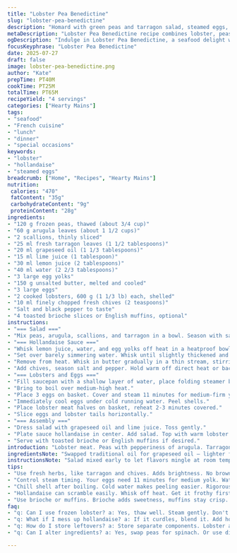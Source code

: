 ```yaml
---
title: "Lobster Pea Benedictine"
slug: "lobster-pea-benedictine"
description: "Homard with green peas and tarragon salad, steamed eggs, and hollandaise sauce made with a lemon-chive twist. Lobster meat steamed gently, eggs soft to medium steam-cooked, and a hollandaise with added fresh chives. Dressing with grapeseed oil and lime juice. Served with toasted brioche or English muffins. A seafood main course, free of nuts, lactose, and gluten. Cook times tweaked slightly, and ingredient amounts adjusted for a fresher take."
metaDescription: "Lobster Pea Benedictine recipe combines lobster, peas, and creamy hollandaise sauce for a delicious French-inspired dish."
ogDescription: "Indulge in Lobster Pea Benedictine, a seafood delight with lobster, peas, and a unique hollandaise twist. Perfect for any occasion."
focusKeyphrase: "Lobster Pea Benedictine"
date: 2025-07-27
draft: false
image: lobster-pea-benedictine.png
author: "Kate"
prepTime: PT40M
cookTime: PT25M
totalTime: PT65M
recipeYield: "4 servings"
categories: ["Hearty Mains"]
tags:
- "seafood"
- "French cuisine"
- "lunch"
- "dinner"
- "special occasions"
keywords:
- "lobster"
- "hollandaise"
- "steamed eggs"
breadcrumb: ["Home", "Recipes", "Hearty Mains"]
nutrition: 
 calories: "470"
 fatContent: "35g"
 carbohydrateContent: "9g"
 proteinContent: "28g"
ingredients:
- "120 g frozen peas, thawed (about 3/4 cup)"
- "60 g arugula leaves (about 1 1/2 cups)"
- "2 scallions, thinly sliced"
- "25 ml fresh tarragon leaves (1 1/2 tablespoons)"
- "20 ml grapeseed oil (1 1/3 tablespoons)"
- "15 ml lime juice (1 tablespoon)"
- "30 ml lemon juice (2 tablespoons)"
- "40 ml water (2 2/3 tablespoons)"
- "3 large egg yolks"
- "150 g unsalted butter, melted and cooled"
- "3 large eggs"
- "2 cooked lobsters, 600 g (1 1/3 lb) each, shelled"
- "10 ml finely chopped fresh chives (2 teaspoons)"
- "Salt and black pepper to taste"
- "4 toasted brioche slices or English muffins, optional"
instructions:
- "=== Salad ==="
- "Mix peas, arugula, scallions, and tarragon in a bowl. Season with salt and pepper. Keep at room temperature."
- "=== Hollandaise Sauce ==="
- "Whisk lemon juice, water, and egg yolks off heat in a heatproof bowl."
- "Set over barely simmering water. Whisk until slightly thickened and foamy, about 6 minutes, careful to avoid overheating."
- "Remove from heat. Whisk in butter gradually in a thin stream, stirring constantly."
- "Add chives, season salt and pepper. Hold warm off direct heat or back briefly on bain-marie before serving."
- "=== Lobsters and Eggs ==="
- "Fill saucepan with a shallow layer of water, place folding steamer basket (marguerite) inside. Water just below basket bottom."
- "Bring to boil over medium-high heat."
- "Place 3 eggs on basket. Cover and steam 11 minutes for medium-firm yolks."
- "Immediately cool eggs under cold running water. Peel shells."
- "Place lobster meat halves on basket, reheat 2-3 minutes covered."
- "Slice eggs and lobster tails horizontally."
- "=== Assembly ==="
- "Dress salad with grapeseed oil and lime juice. Toss gently."
- "Plate sauce hollandaise in center. Add salad. Top with warm lobster and eggs."
- "Serve with toasted brioche or English muffins if desired."
introduction: "Lobster meat. Peas with pepperiness of arugula. Tarragon for bite. Soft-steamed eggs cut in half. Hollandaise flicked with lemon and a touch of fresh chives, butter brought just enough warmth. Eggs steamed, lobsters gently heated in same basket – efficient. Greasy butter, sharp lime and grapeseed oil in salad. Toast crunch optional but recommended. Not fancy complicated – fresh, sharp, warm, and matching textures all working. French nods but subtle, straight seafood main course. Tweaked amounts to lighten richness, timing nudged up or down a bit. The bit of chive changes scent to freshness. Simple but layered. Bright, tender, creamy. Something a bit new from old classics."
ingredientsNote: "Swapped traditional oil for grapeseed oil – lighter flavor, less overpowering. Added lime juice rather than lemon in salad to brighten differently. Tarragon remains but smaller portion, balancing freshness. Chives folded into hollandaise for a herbaceous twist. Butter trimmed to 150g from 170g, slightly less heavy but still rich. Peas reduced a bit to 120g making salad less bulky. Using brioche instead of English muffins optional, adds slight sweetness laying under warm lobster and eggs. Eggs steamed 11 minutes to finish with a medium firmness yolk, rather than 10 minutes. Lobster size trimmed to 600 g from 675 g; visually balanced without excess richness. These quantities serve 4, plate arranged for impact but ease."
instructionsNote: "Salad mixed early to let flavors mingle at room temp. Hollandaise made in bain-marie, whisk constant but gentle to avoid scrambled yolks – can catch if too hot. Butter added in slow stream, quick whisking needed for silky texture. Chives folded in last step off heat to keep color. Water at base of pot for steaming kept just below basket, so items not wet but steam rises calmly. Eggs cooled fast under cold water to stop cooking and ease peeling. Lobster reheated for few mins only so texture firm but not dried out. Horizontal slicing of eggs and tails for visual reveal of layers after warm plating. Dressing tossed just before plating to avoid wilting arugula. Muffins toasted strong for crunch if used. Serve immediately while warm sauce loosens salad and meat. Timing jitter by ±1–2 minutes on steaming for preferred yolk softness."
tips:
- "Use fresh herbs, like tarragon and chives. Adds brightness. No brown bits, just green. Adjust amounts for balance. Chives in hollandaise keep it fresh."
- "Control steam timing. Your eggs need 11 minutes for medium yolk. Water below basket, steam rises slowly. Too quick can ruin texture. Slow method good."
- "Chill shell after boiling. Cold water makes peeling easier. Rigorous is fine. Helps with clean egg halves. Cracks happen, just be careful. Smooth slicing is key."
- "Hollandaise can scramble easily. Whisk off heat. Get it frothy first. Once thick, add butter slowly. Constant motion keeps it silky. Chives at end for color."
- "Use brioche or muffins. Brioche adds sweetness, muffins stay crisp. Toast well. Crunchy texture balances soft lobster. Hang tight on timing for serving."
faq:
- "q: Can I use frozen lobster? a: Yes, thaw well. Steam gently. Don't overcook. Fresh is best but frozen works. Check texture after steaming."
- "q: What if I mess up hollandaise? a: If it curdles, blend it. Add hot water gradually. Start whisking again. It’s forgiving. Keep at low temp, avoids scrambling."
- "q: How do I store leftovers? a: Store separate components. Lobster and eggs in fridge. Hollandaise won’t keep well. Best fresh. Reheat gently next day."
- "q: Can I alter ingredients? a: Yes, swap peas for spinach. Or use different seafood. Herbs are versatile. Adjust dressing too, based on what you have."

---
```

